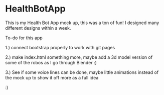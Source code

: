 # HealthBotApp
This is my Health Bot App mock up, this was a ton of fun! I designed many different designs within a week. 

To-do for this app




1.) connect bootstrap properly to work with git pages 





2.) make index.html something more, maybe add a 3d model version of some of the robos as I go through Blender :) 





3.) See if some voice lines can be done, maybe little animations instead of the mock up to show it off more as a full idea


:) 
